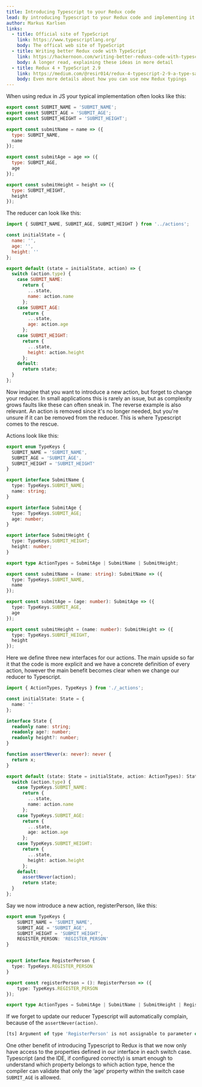 ```yaml
---
title: Introducing Typescript to your Redux code
lead: By introducing Typescript to your Redux code and implementing it properly, Typescript can help you write better and less error prone code. In this article we will take a look at a simple Redux example and explore the benefits of introducing Typescript.
author: Markus Karlsen
links:
  - title: Official site of TypeScript
    link: https://www.typescriptlang.org/
    body: The offical web site of TypeScript
  - title: Writing better Redux code with TypeScript
    link: https://hackernoon.com/writing-better-reduxs-code-with-typescript-b7a3c1209bca
    body: A longer read, explaining these ideas in more detail
  - title: Redux 4 + TypeScript 2.9
    link: https://medium.com/@resir014/redux-4-typescript-2-9-a-type-safe-approach-7f073917b803
    body: Even more details about how you can use new Redux typings
---
```


When using redux in JS your typical implementation often looks like this:

```javascript
export const SUBMIT_NAME = 'SUBMIT_NAME';
export const SUBMIT_AGE = 'SUBMIT_AGE';
export const SUBMIT_HEIGHT = 'SUBMIT_HEIGHT';

export const submitName = name => ({
  type: SUBMIT_NAME,
  name
});

export const submitAge = age => ({
  type: SUBMIT_AGE,
  age
});

export const submitHeight = height => ({
  type: SUBMIT_HEIGHT,
  height
});
```

The reducer can look like this:

```javascript
import { SUBMIT_NAME, SUBMIT_AGE, SUBMIT_HEIGHT } from '../actions';

const initialState = {
  name: '',
  age: '',
  height: ''
};

export default (state = initialState, action) => {
  switch (action.type) {
    case SUBMIT_NAME:
      return {
        ...state,
        name: action.name
      };
    case SUBMIT_AGE:
      return {
        ...state,
        age: action.age
      };
    case SUBMIT_HEIGHT:
      return {
        ...state,
        height: action.height
      };
    default:
      return state;
  }
};
```

Now imagine that you want to introduce a new action, but forget to change your reducer. In small applications this is rarely an issue, but as complexity grows faults like these can often sneak in. The reverse example is also relevant. An action is removed since it's no longer needed, but you're unsure if it can be removed from the reducer. This is where Typescript comes to the rescue.

Actions look like this:

```typescript
export enum TypeKeys {
  SUBMIT_NAME = 'SUBMIT_NAME',
  SUBMIT_AGE = 'SUBMIT_AGE',
  SUBMIT_HEIGHT = 'SUBMIT_HEIGHT'
}

export interface SubmitName {
  type: TypeKeys.SUBMIT_NAME;
  name: string;
}

export interface SubmitAge {
  type: TypeKeys.SUBMIT_AGE;
  age: number;
}

export interface SubmitHeight {
  type: TypeKeys.SUBMIT_HEIGHT;
  height: number;
}

export type ActionTypes = SubmitAge | SubmitName | SubmitHeight;

export const submitName = (name: string): SubmitName => ({
  type: TypeKeys.SUBMIT_NAME,
  name
});

export const submitAge = (age: number): SubmitAge => ({
  type: TypeKeys.SUBMIT_AGE,
  age
});

export const submitHeight = (name: number): SubmitHeight => ({
  type: TypeKeys.SUBMIT_HEIGHT,
  height
});
```

Here we define three new interfaces for our actions. The main upside so far it that the code is more explicit and we have a concrete definition of every action, however the main benefit becomes clear when we change our reducer to Typescript.

```typescript
import { ActionTypes, TypeKeys } from './_actions';

const initialState: State = {
  name: ''
};

interface State {
  readonly name: string;
  readonly age?: number;
  readonly height?: number;
}

function assertNever(x: never): never {
  return x;
}

export default (state: State = initialState, action: ActionTypes): State => {
  switch (action.type) {
    case TypeKeys.SUBMIT_NAME:
      return {
        ...state,
        name: action.name
      };
    case TypeKeys.SUBMIT_AGE:
      return {
        ...state,
        age: action.age
      };
    case TypeKeys.SUBMIT_HEIGHT:
      return {
        ...state,
        height: action.height
      };
    default:
      assertNever(action);
      return state;
  }
};
```

Say we now introduce a new action, registerPerson, like this:

```typescript
export enum TypeKeys {
    SUBMIT_NAME = 'SUBMIT_NAME',
    SUBMIT_AGE = 'SUBMIT_AGE',
    SUBMIT_HEIGHT = 'SUBMIT_HEIGHT',
    REGISTER_PERSON: 'REGISTER_PERSON'
}


export interface RegisterPerson {
  type: TypeKeys.REGISTER_PERSON
}

export const registerPerson = (): RegisterPerson => ({
    type: TypeKeys.REGISTER_PERSON
});

export type ActionTypes = SubmitAge | SubmitName | SubmitHeight | RegisterPerson;
```

If we forget to update our reducer Typescript will automatically complain, because of the `assertNever(action)`.

```javascript
[ts] Argument of type 'RegisterPerson' is not assignable to parameter of type 'never'.
```

One other benefit of introducing Typescript to Redux is that we now only have access to the properties defined in our interface in each switch case. Typescript (and the IDE, if configured correctly) is smart enough to understand which property belongs to which action type, hence the compiler can validate that only the ‘age’ property within the switch case `SUBMIT_AGE` is allowed.

